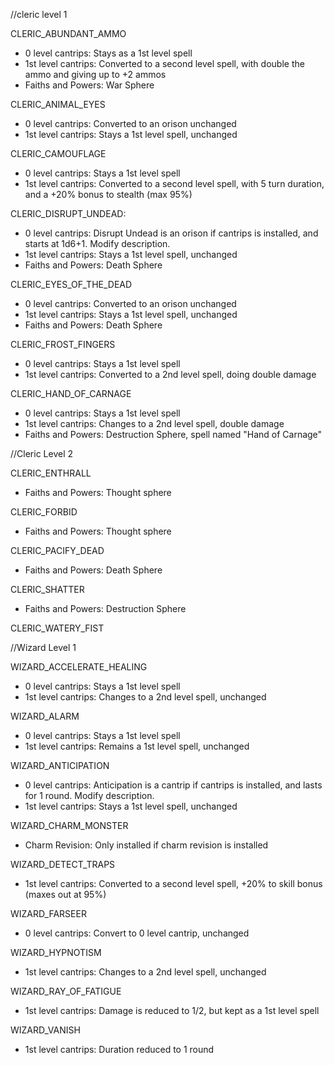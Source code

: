 //cleric level 1

CLERIC_ABUNDANT_AMMO
- 0 level cantrips: Stays as a 1st level spell
- 1st level cantrips: Converted to a second level spell, with double the ammo and giving up to +2 ammos
- Faiths and Powers: War Sphere

CLERIC_ANIMAL_EYES
- 0 level cantrips: Converted to an orison unchanged
- 1st level cantrips: Stays a 1st level spell, unchanged

CLERIC_CAMOUFLAGE
- 0 level cantrips: Stays a 1st level spell
- 1st level cantrips: Converted to a second level spell, with 5 turn duration, and a +20% bonus to stealth (max 95%)

CLERIC_DISRUPT_UNDEAD: 
- 0 level cantrips: Disrupt Undead is an orison if cantrips is installed, and starts at 1d6+1.  Modify description.
- 1st level cantrips: Stays a 1st level spell, unchanged
- Faiths and Powers: Death Sphere

CLERIC_EYES_OF_THE_DEAD
- 0 level cantrips: Converted to an orison unchanged
- 1st level cantrips: Stays a 1st level spell, unchanged
- Faiths and Powers: Death Sphere

CLERIC_FROST_FINGERS
- 0 level cantrips: Stays a 1st level spell
- 1st level cantrips: Converted to a 2nd level spell, doing double damage

CLERIC_HAND_OF_CARNAGE
- 0 level cantrips: Stays a 1st level spell
- 1st level cantrips: Changes to a 2nd level spell, double damage
- Faiths and Powers: Destruction Sphere, spell named "Hand of Carnage"

//Cleric Level 2

CLERIC_ENTHRALL
- Faiths and Powers: Thought sphere

CLERIC_FORBID
- Faiths and Powers: Thought sphere

CLERIC_PACIFY_DEAD
- Faiths and Powers: Death Sphere

CLERIC_SHATTER
- Faiths and Powers: Destruction Sphere 

CLERIC_WATERY_FIST



//Wizard Level 1

WIZARD_ACCELERATE_HEALING
- 0 level cantrips: Stays a 1st level spell
- 1st level cantrips: Changes to a 2nd level spell, unchanged

WIZARD_ALARM
- 0 level cantrips: Stays a 1st level spell
- 1st level cantrips: Remains a 1st level spell, unchanged

WIZARD_ANTICIPATION
- 0 level cantrips: Anticipation is a cantrip if cantrips is installed, and lasts for 1 round.  Modify description.
- 1st level cantrips: Stays a 1st level spell, unchanged

WIZARD_CHARM_MONSTER
- Charm Revision: Only installed if charm revision is installed

WIZARD_DETECT_TRAPS
- 1st level cantrips:  Converted to a second level spell, +20% to skill bonus (maxes out at 95%)

WIZARD_FARSEER
- 0 level cantrips: Convert to 0 level cantrip, unchanged

WIZARD_HYPNOTISM
- 1st level cantrips: Changes to a 2nd level spell, unchanged

WIZARD_RAY_OF_FATIGUE
- 1st level cantrips: Damage is reduced to 1/2, but kept as a 1st level spell

WIZARD_VANISH
- 1st level cantrips: Duration reduced to 1 round


 